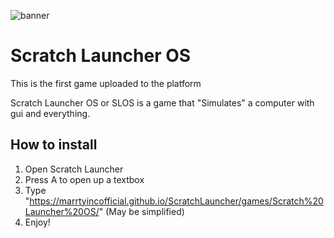 ![banner](https://marrtyincofficial.github.io/ScratchLauncher/games/Scratch%20Launcher%20OS/banner.png)
# Scratch Launcher OS
This is the first game uploaded to the platform

Scratch Launcher OS or SLOS is a game that "Simulates" a computer with gui and everything.

## How to install
1. Open Scratch Launcher
2. Press A to open up a textbox
3. Type "https://marrtyincofficial.github.io/ScratchLauncher/games/Scratch%20Launcher%20OS/" (May be simplified)
4. Enjoy!
